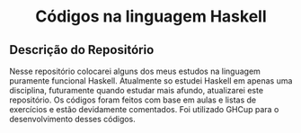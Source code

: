 <div align="center">
    <h1> Códigos na linguagem Haskell </h1>
</div>

<div>
    <h2> Descrição do Repositório </h2>
    <p3> Nesse repositório colocarei alguns dos meus estudos na linguagem puramente funcional Haskell. Atualmente so estudei Haskell em apenas uma disciplina, futuramente quando estudar mais afundo, atualizarei este repositório. Os códigos foram feitos com base em aulas e listas de exercícios e estão devidamente comentados. Foi utilizado GHCup para o desenvolvimento desses códigos.</p3>
</div><br><br>
